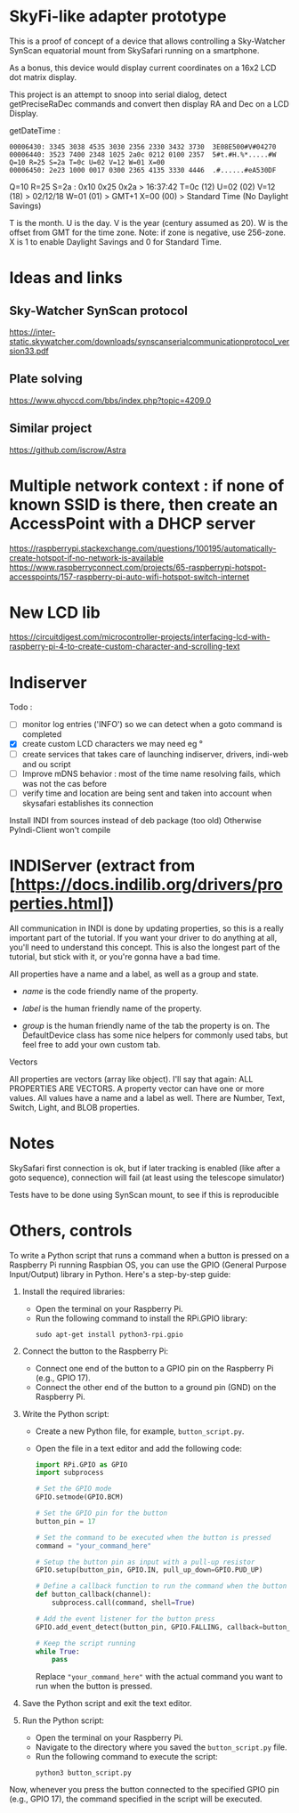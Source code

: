# SkyFi-like adapter prototype

This is a proof of concept of a device that allows controlling a Sky-Watcher
SynScan equatorial mount from SkySafari running on a smartphone.

As a bonus, this device would display current coordinates on a 16x2 LCD dot
matrix display.

This project is an attempt to snoop into serial dialog, detect getPreciseRaDec
commands and convert then display RA and Dec on a LCD Display.

getDateTime :

```
00006430: 3345 3038 4535 3030 2356 2330 3432 3730  3E08E500#V#04270
00006440: 3523 7400 2348 1025 2a0c 0212 0100 2357  5#t.#H.%*.....#W Q=10 R=25 S=2a T=0c U=02 V=12 W=01 X=00
00006450: 2e23 1000 0017 0300 2365 4135 3330 4446  .#......#eA530DF
```
Q=10 R=25 S=2a : 0x10 0x25 0x2a > 16:37:42
T=0c (12) U=02 (02) V=12 (18) > 02/12/18
W=01 (01) > GMT+1
X=00 (00) > Standard Time (No Daylight Savings)

T is the month.
U is the day.
V is the year (century assumed as 20).
W is the offset from GMT for the time zone. Note: if zone is negative, use 256-zone.
X is 1 to enable Daylight Savings and 0 for Standard Time.

# Ideas and links

## Sky-Watcher SynScan protocol
https://inter-static.skywatcher.com/downloads/synscanserialcommunicationprotocol_version33.pdf

## Plate solving
https://www.qhyccd.com/bbs/index.php?topic=4209.0

## Similar project
https://github.com/iscrow/Astra

# Multiple network context : if none of known SSID is there, then create an AccessPoint with a DHCP server
https://raspberrypi.stackexchange.com/questions/100195/automatically-create-hotspot-if-no-network-is-available
https://www.raspberryconnect.com/projects/65-raspberrypi-hotspot-accesspoints/157-raspberry-pi-auto-wifi-hotspot-switch-internet

# New LCD lib
https://circuitdigest.com/microcontroller-projects/interfacing-lcd-with-raspberry-pi-4-to-create-custom-character-and-scrolling-text

# Indiserver

Todo : 
- [ ] monitor log entries ('INFO') so we can detect when a goto command is completed
- [X] create custom LCD characters we may need eg °
- [ ] create services that takes care of launching indiserver, drivers, indi-web and ou script
- [ ] Improve mDNS behavior : most of the time name resolving fails, which was not the cas before
- [ ] verify time and location are being sent and taken into account when skysafari establishes its connection

Install INDI from sources instead of deb package (too old)
Otherwise PyIndi-Client won't compile

# INDIServer (extract from [https://docs.indilib.org/drivers/properties.html])
All communication in INDI is done by updating properties, so this is a really important part of the tutorial. If you want your driver to do anything at all, you'll need to understand this concept. This is also the longest part of the tutorial, but stick with it, or you're gonna have a bad time.

All properties have a name and a label, as well as a group and state.

- *name* is the code friendly name of the property.

- *label* is the human friendly name of the property.

- *group* is the human friendly name of the tab the property is on. The DefaultDevice class has some nice helpers for commonly used tabs, but feel free to add your own custom tab.

Vectors

All properties are vectors (array like object). I'll say that again: ALL PROPERTIES ARE VECTORS. A property vector can have one or more values. All values have a name and a label as well. There are Number, Text, Switch, Light, and BLOB properties.

# Notes
SkySafari first connection is ok, but if later tracking is enabled (like after a goto sequence), connection will fail (at least using the telescope simulator)

Tests have to be done using SynScan mount, to see if this is reproducible

# Others, controls
To write a Python script that runs a command when a button is pressed on a Raspberry Pi running Raspbian OS, you can use the GPIO (General Purpose Input/Output) library in Python. Here's a step-by-step guide:

1. Install the required libraries:
   - Open the terminal on your Raspberry Pi.
   - Run the following command to install the RPi.GPIO library:
     ```
     sudo apt-get install python3-rpi.gpio
     ```

2. Connect the button to the Raspberry Pi:
   - Connect one end of the button to a GPIO pin on the Raspberry Pi (e.g., GPIO 17).
   - Connect the other end of the button to a ground pin (GND) on the Raspberry Pi.

3. Write the Python script:
   - Create a new Python file, for example, `button_script.py`.
   - Open the file in a text editor and add the following code:

     ```python
     import RPi.GPIO as GPIO
     import subprocess

     # Set the GPIO mode
     GPIO.setmode(GPIO.BCM)

     # Set the GPIO pin for the button
     button_pin = 17

     # Set the command to be executed when the button is pressed
     command = "your_command_here"

     # Setup the button pin as input with a pull-up resistor
     GPIO.setup(button_pin, GPIO.IN, pull_up_down=GPIO.PUD_UP)

     # Define a callback function to run the command when the button is pressed
     def button_callback(channel):
         subprocess.call(command, shell=True)

     # Add the event listener for the button press
     GPIO.add_event_detect(button_pin, GPIO.FALLING, callback=button_callback, bouncetime=200)

     # Keep the script running
     while True:
         pass
     ```

     Replace `"your_command_here"` with the actual command you want to run when the button is pressed.

4. Save the Python script and exit the text editor.

5. Run the Python script:
   - Open the terminal on your Raspberry Pi.
   - Navigate to the directory where you saved the `button_script.py` file.
   - Run the following command to execute the script:
     ```
     python3 button_script.py
     ```

Now, whenever you press the button connected to the specified GPIO pin (e.g., GPIO 17), the command specified in the script will be executed.

